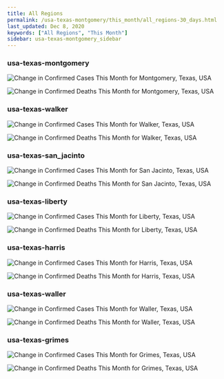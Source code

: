 ```yaml
---
title: All Regions
permalink: /usa-texas-montgomery/this_month/all_regions-30_days.html
last_updated: Dec 8, 2020
keywords: ["All Regions", "This Month"]
sidebar: usa-texas-montgomery_sidebar
---
```


<h3>usa-texas-montgomery</h3>

![Change in Confirmed Cases This Month for Montgomery, Texas, USA](/covid_tracker/images/graphs/usa-texas-montgomery-delta_confirmed-30_days_graph.png)

![Change in Confirmed Deaths This Month for Montgomery, Texas, USA](/covid_tracker/images/graphs/usa-texas-montgomery-delta_deaths-30_days_graph.png)

<h3>usa-texas-walker</h3>

![Change in Confirmed Cases This Month for Walker, Texas, USA](/covid_tracker/images/graphs/usa-texas-walker-delta_confirmed-30_days_graph.png)

![Change in Confirmed Deaths This Month for Walker, Texas, USA](/covid_tracker/images/graphs/usa-texas-walker-delta_deaths-30_days_graph.png)

<h3>usa-texas-san_jacinto</h3>

![Change in Confirmed Cases This Month for San Jacinto, Texas, USA](/covid_tracker/images/graphs/usa-texas-san_jacinto-delta_confirmed-30_days_graph.png)

![Change in Confirmed Deaths This Month for San Jacinto, Texas, USA](/covid_tracker/images/graphs/usa-texas-san_jacinto-delta_deaths-30_days_graph.png)

<h3>usa-texas-liberty</h3>

![Change in Confirmed Cases This Month for Liberty, Texas, USA](/covid_tracker/images/graphs/usa-texas-liberty-delta_confirmed-30_days_graph.png)

![Change in Confirmed Deaths This Month for Liberty, Texas, USA](/covid_tracker/images/graphs/usa-texas-liberty-delta_deaths-30_days_graph.png)

<h3>usa-texas-harris</h3>

![Change in Confirmed Cases This Month for Harris, Texas, USA](/covid_tracker/images/graphs/usa-texas-harris-delta_confirmed-30_days_graph.png)

![Change in Confirmed Deaths This Month for Harris, Texas, USA](/covid_tracker/images/graphs/usa-texas-harris-delta_deaths-30_days_graph.png)

<h3>usa-texas-waller</h3>

![Change in Confirmed Cases This Month for Waller, Texas, USA](/covid_tracker/images/graphs/usa-texas-waller-delta_confirmed-30_days_graph.png)

![Change in Confirmed Deaths This Month for Waller, Texas, USA](/covid_tracker/images/graphs/usa-texas-waller-delta_deaths-30_days_graph.png)

<h3>usa-texas-grimes</h3>

![Change in Confirmed Cases This Month for Grimes, Texas, USA](/covid_tracker/images/graphs/usa-texas-grimes-delta_confirmed-30_days_graph.png)

![Change in Confirmed Deaths This Month for Grimes, Texas, USA](/covid_tracker/images/graphs/usa-texas-grimes-delta_deaths-30_days_graph.png)
